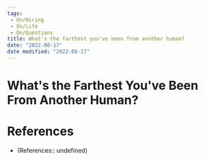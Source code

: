 ```yaml
---
tags:
 - On/Hiring
 - On/Life
 - On/Questions
title: What's the farthest you've been from another human?
date: "2022-08-17"
date modified: "2022-08-17"
---
```


# What's the Farthest You've Been From Another Human?

# References
- (References:: undefined)

